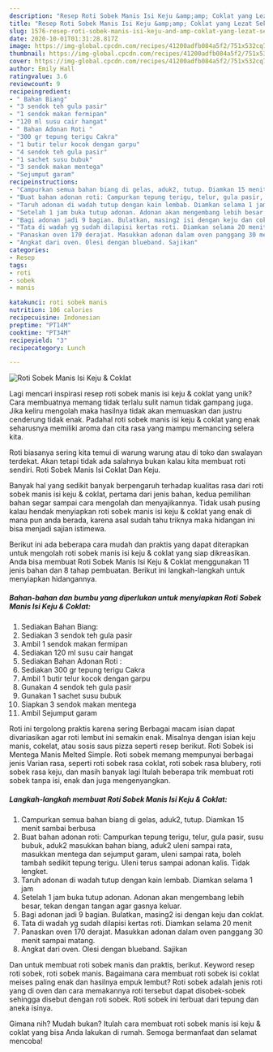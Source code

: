 ```yaml
---
description: "Resep Roti Sobek Manis Isi Keju &amp;amp; Coklat yang Lezat Sekali"
title: "Resep Roti Sobek Manis Isi Keju &amp;amp; Coklat yang Lezat Sekali"
slug: 1576-resep-roti-sobek-manis-isi-keju-and-amp-coklat-yang-lezat-sekali
date: 2020-10-01T01:31:28.817Z
image: https://img-global.cpcdn.com/recipes/41200adfb084a5f2/751x532cq70/roti-sobek-manis-isi-keju-coklat-foto-resep-utama.jpg
thumbnail: https://img-global.cpcdn.com/recipes/41200adfb084a5f2/751x532cq70/roti-sobek-manis-isi-keju-coklat-foto-resep-utama.jpg
cover: https://img-global.cpcdn.com/recipes/41200adfb084a5f2/751x532cq70/roti-sobek-manis-isi-keju-coklat-foto-resep-utama.jpg
author: Emily Hall
ratingvalue: 3.6
reviewcount: 9
recipeingredient:
- " Bahan Biang"
- "3 sendok teh gula pasir"
- "1 sendok makan fermipan"
- "120 ml susu cair hangat"
- " Bahan Adonan Roti "
- "300 gr tepung terigu Cakra"
- "1 butir telur kocok dengan garpu"
- "4 sendok teh gula pasir"
- "1 sachet susu bubuk"
- "3 sendok makan mentega"
- "Sejumput garam"
recipeinstructions:
- "Campurkan semua bahan biang di gelas, aduk2, tutup. Diamkan 15 menit sambai berbusa"
- "Buat bahan adonan roti: Campurkan tepung terigu, telur, gula pasir, susu bubuk, aduk2 masukkan bahan biang, aduk2 uleni sampai rata, masukkan mentega dan sejumput garam, uleni sampai rata, boleh tambah sedikit tepung terigu. Uleni terus sampai adonan kalis. Tidak lengket."
- "Taruh adonan di wadah tutup dengan kain lembab. Diamkan selama 1 jam"
- "Setelah 1 jam buka tutup adonan. Adonan akan mengembang lebih besar, tekan dengan tangan agar gasnya keluar."
- "Bagi adonan jadi 9 bagian. Bulatkan, masing2 isi dengan keju dan coklat."
- "Tata di wadah yg sudah dilapisi kertas roti. Diamkan selama 20 menit"
- "Panaskan oven 170 derajat. Masukkan adonan dalam oven panggang 30 menit sampai matang."
- "Angkat dari oven. Olesi dengan blueband. Sajikan"
categories:
- Resep
tags:
- roti
- sobek
- manis

katakunci: roti sobek manis 
nutrition: 106 calories
recipecuisine: Indonesian
preptime: "PT14M"
cooktime: "PT34M"
recipeyield: "3"
recipecategory: Lunch

---
```



![Roti Sobek Manis Isi Keju &amp; Coklat](https://img-global.cpcdn.com/recipes/41200adfb084a5f2/751x532cq70/roti-sobek-manis-isi-keju-coklat-foto-resep-utama.jpg)

Lagi mencari inspirasi resep roti sobek manis isi keju &amp; coklat yang unik? Cara membuatnya memang tidak terlalu sulit namun tidak gampang juga. Jika keliru mengolah maka hasilnya tidak akan memuaskan dan justru cenderung tidak enak. Padahal roti sobek manis isi keju &amp; coklat yang enak seharusnya memiliki aroma dan cita rasa yang mampu memancing selera kita.

Roti biasanya sering kita temui di warung warung atau di toko dan swalayan terdekat. Akan tetapi tidak ada salahnya bukan kalau kita membuat roti sendiri. Roti Sobek Manis Isi Coklat Dan Keju.

Banyak hal yang sedikit banyak berpengaruh terhadap kualitas rasa dari roti sobek manis isi keju &amp; coklat, pertama dari jenis bahan, kedua pemilihan bahan segar sampai cara mengolah dan menyajikannya. Tidak usah pusing kalau hendak menyiapkan roti sobek manis isi keju &amp; coklat yang enak di mana pun anda berada, karena asal sudah tahu triknya maka hidangan ini bisa menjadi sajian istimewa.


Berikut ini ada beberapa cara mudah dan praktis yang dapat diterapkan untuk mengolah roti sobek manis isi keju &amp; coklat yang siap dikreasikan. Anda bisa membuat Roti Sobek Manis Isi Keju &amp; Coklat menggunakan 11 jenis bahan dan 8 tahap pembuatan. Berikut ini langkah-langkah untuk menyiapkan hidangannya.

<!--inarticleads1-->

##### Bahan-bahan dan bumbu yang diperlukan untuk menyiapkan Roti Sobek Manis Isi Keju &amp; Coklat:

1. Sediakan  Bahan Biang:
1. Sediakan 3 sendok teh gula pasir
1. Ambil 1 sendok makan fermipan
1. Sediakan 120 ml susu cair hangat
1. Sediakan  Bahan Adonan Roti :
1. Sediakan 300 gr tepung terigu Cakra
1. Ambil 1 butir telur kocok dengan garpu
1. Gunakan 4 sendok teh gula pasir
1. Gunakan 1 sachet susu bubuk
1. Siapkan 3 sendok makan mentega
1. Ambil Sejumput garam


Roti ini tergolong praktis karena sering Berbagai macam isian dapat divariasikan agar roti lembut ini semakin enak. Misalnya dengan isian keju manis, cokelat, atau sosis saus pizza seperti resep berikut. Roti Sobek isi Mentega Manis Melted Simple. Roti sobek memang mempunyai berbagai jenis Varian rasa, seperti roti sobek rasa coklat, roti sobek rasa blubery, roti sobek rasa keju, dan masih banyak lagi Itulah beberapa trik membuat roti sobek tanpa isi, enak dan juga mengenyangkan. 

<!--inarticleads2-->

##### Langkah-langkah membuat Roti Sobek Manis Isi Keju &amp; Coklat:

1. Campurkan semua bahan biang di gelas, aduk2, tutup. Diamkan 15 menit sambai berbusa
1. Buat bahan adonan roti: Campurkan tepung terigu, telur, gula pasir, susu bubuk, aduk2 masukkan bahan biang, aduk2 uleni sampai rata, masukkan mentega dan sejumput garam, uleni sampai rata, boleh tambah sedikit tepung terigu. Uleni terus sampai adonan kalis. Tidak lengket.
1. Taruh adonan di wadah tutup dengan kain lembab. Diamkan selama 1 jam
1. Setelah 1 jam buka tutup adonan. Adonan akan mengembang lebih besar, tekan dengan tangan agar gasnya keluar.
1. Bagi adonan jadi 9 bagian. Bulatkan, masing2 isi dengan keju dan coklat.
1. Tata di wadah yg sudah dilapisi kertas roti. Diamkan selama 20 menit
1. Panaskan oven 170 derajat. Masukkan adonan dalam oven panggang 30 menit sampai matang.
1. Angkat dari oven. Olesi dengan blueband. Sajikan


Dan untuk membuat roti sobek manis dan praktis, berikut. Keyword resep roti sobek, roti sobek manis. Bagaimana cara membuat roti sobek isi coklat meises paling enak dan hasilnya empuk lembut? Roti sobek adalah jenis roti yang di oven dan cara memakannya roti tersebut dapat disobek-sobek sehingga disebut dengan roti sobek. Roti sobek ini terbuat dari tepung dan aneka isinya. 

Gimana nih? Mudah bukan? Itulah cara membuat roti sobek manis isi keju &amp; coklat yang bisa Anda lakukan di rumah. Semoga bermanfaat dan selamat mencoba!
